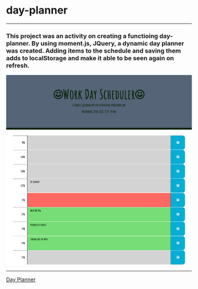 # day-planner
***
### This project was an activity on creating a functioing day-planner. By using moment.js, JQuery, a dynamic day planner was created. Adding items to the schedule and saving them adds to localStorage and make it able to be seen again on refresh.

![This page contains the current date and underneath shows a interactive day planner.](./assets/Images/day-planner.png)

***

[Day Planner](https://kemwalsh.github.io/day-planner/)